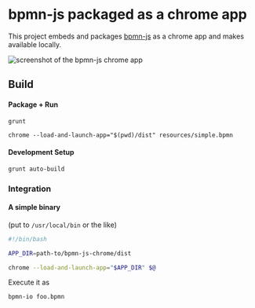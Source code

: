 # bpmn-js packaged as a chrome app

This project embeds and packages [bpmn-js](https://github.com/bpmn-io/bpmn-js) as a chrome app and makes available locally.

![screenshot of the bpmn-js chrome app](https://raw.githubusercontent.com/bpmn-io/bpmn-js-chrome/master/docs/app.png)

## Build

#### Package + Run

```
grunt
```

```
chrome --load-and-launch-app="$(pwd)/dist" resources/simple.bpmn
```

#### Development Setup

```
grunt auto-build
```



### Integration


#### A simple binary

(put to `/usr/local/bin` or the like)

```bash
#!/bin/bash

APP_DIR=path-to/bpmn-js-chrome/dist

chrome --load-and-launch-app="$APP_DIR" $@
```

Execute it as

```
bpmn-io foo.bpmn
```
